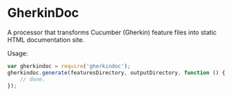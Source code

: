 GherkinDoc
==========

A processor that transforms Cucumber (Gherkin) feature files into static HTML documentation site.

Usage:
```javascript
var gherkindoc = require('gherkindoc');
gherkindoc.generate(featuresDirectory, outputDirectory, function () {
    // done.
});
```